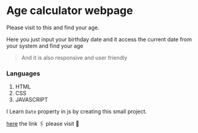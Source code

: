 # Age calculator webpage 

Please visit to this and find your age.

Here you just input your birthday date and it access the current date from your system and find your age

> And it is also responsive and user friendly

### Languages
1. HTML
2. CSS
3. JAVASCRIPT 

I Learn `Date` property in js by creating this small project.

[here](https://geruindu.github.io/Age-Calculator/ "Visit link") the link 🖇️ please visit 🙏
